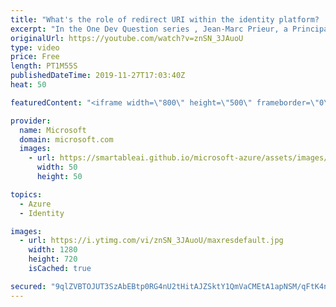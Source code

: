 ```yaml
---
title: "What's the role of redirect URI within the identity platform? | One Dev Question: Jean-Marc Prieur"
excerpt: "In the One Dev Question series , Jean-Marc Prieur, a Principal Program Manager working on the Microsoft identity platform, explains how a redirect URI allows you to delegate sign in and get a security token back to your app.   Get more information at: https://docs.microsoft.com/azure/active-directory/develop/"
originalUrl: https://youtube.com/watch?v=znSN_3JAuoU
type: video
price: Free
length: PT1M55S
publishedDateTime: 2019-11-27T17:03:40Z
heat: 50

featuredContent: "<iframe width=\"800\" height=\"500\" frameborder=\"0\" src=\"https://www.youtube.com/embed/znSN_3JAuoU\" allow=\"accelerometer; autoplay; encrypted-media; gyroscope; picture-in-picture\" allowfullscreen></iframe>"

provider:
  name: Microsoft
  domain: microsoft.com
  images:
    - url: https://smartableai.github.io/microsoft-azure/assets/images/organizations/microsoft.com-50x50.jpg
      width: 50
      height: 50

topics:
  - Azure
  - Identity

images:
  - url: https://i.ytimg.com/vi/znSN_3JAuoU/maxresdefault.jpg
    width: 1280
    height: 720
    isCached: true

secured: "9qlZVBTOJUT3SzAbEBtp0RG4nU2tHitAJZSktY1QmVaCMEtA1apNSM/qFtK4n1n3q2ChWK5Ve36U39FwIeSWhlmtUATLzU/w/2wPEnLLkWUe0Wm0jIuvjNm5TAqEJn1tXA4G8wP4WzcVi0zTeLQ4ZxH3+VZFz6Gz5os6o1dbaf8+Kf+01GZf19uYSdRHfUTvEDbZDh0fn680/dP+OnYVXtYMyf/A/jbjBjAaKnkvH71tPjofhUlei2e89/wFQbGxxhz4+BzMb0QVMCIdtuzndzjXyh7JS4zYPqZxR0QQyUb2VQ2TP8HzXHtz6/JQvdIqnOl+N27rOogyNVR+XOKO9BatY8IAhUOQFKH5vaSCi5k/KKEp71kuokcMMo7sr1cVrRQHQ+Nf0uzkReUPIGzHR+iE+ubmtJzjVp2nwvxxq3U=;R9bmVujdZSpljXF43df7+w=="
---
```


